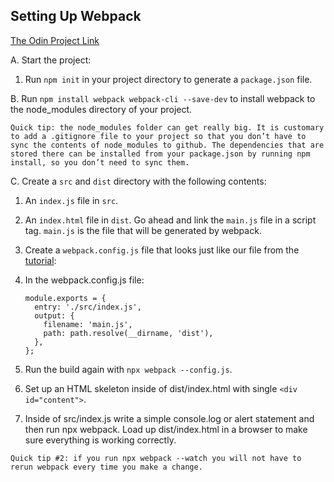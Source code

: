 ## Setting Up Webpack

[The Odin Project Link](https://www.theodinproject.com/lessons/node-path-javascript-restaurant-page)

A. Start the project:

  1. Run ```npm init``` in your project directory to generate a ```package.json``` file.

B. Run ```npm install webpack webpack-cli --save-dev``` to install webpack to the node_modules directory of your project.

    Quick tip: the node_modules folder can get really big. It is customary to add a .gitignore file to your project so that you don’t have to sync the contents of node_modules to github. The dependencies that are stored there can be installed from your package.json by running npm install, so you don’t need to sync them.

C. Create a ```src``` and ```dist``` directory with the following contents:

  1. An ```index.js``` file in ```src```.

  2. An ```index.html``` file in ```dist```. Go ahead and link the ```main.js``` file in a script tag. ```main.js``` is the file that will be generated by webpack.

  3. Create a ```webpack.config.js``` file that looks just like our file from the [tutorial](https://webpack.js.org/guides/getting-started/#using-a-configuration):

  4. In the webpack.config.js file:

      ```const path = require('path');
      module.exports = {
        entry: './src/index.js',
        output: {
          filename: 'main.js',
          path: path.resolve(__dirname, 'dist'),
        },
      };      
  5. Run the build again with ```npx webpack --config.js```.

  6. Set up an HTML skeleton inside of dist/index.html with single ```<div id="content">```.

  7. Inside of src/index.js write a simple console.log or alert statement and then run npx webpack. Load up dist/index.html in a browser to make sure everything is working correctly.

    Quick tip #2: if you run npx webpack --watch you will not have to rerun webpack every time you make a change.